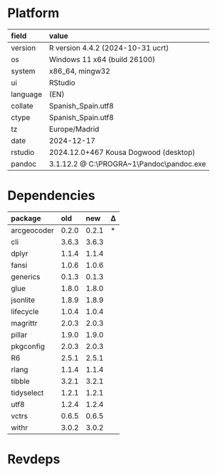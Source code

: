 # Platform

|field    |value                                    |
|:--------|:----------------------------------------|
|version  |R version 4.4.2 (2024-10-31 ucrt)        |
|os       |Windows 11 x64 (build 26100)             |
|system   |x86_64, mingw32                          |
|ui       |RStudio                                  |
|language |(EN)                                     |
|collate  |Spanish_Spain.utf8                       |
|ctype    |Spanish_Spain.utf8                       |
|tz       |Europe/Madrid                            |
|date     |2024-12-17                               |
|rstudio  |2024.12.0+467 Kousa Dogwood (desktop)    |
|pandoc   |3.1.12.2 @ C:\PROGRA~1\Pandoc\pandoc.exe |

# Dependencies

|package     |old   |new   |Δ  |
|:-----------|:-----|:-----|:--|
|arcgeocoder |0.2.0 |0.2.1 |*  |
|cli         |3.6.3 |3.6.3 |   |
|dplyr       |1.1.4 |1.1.4 |   |
|fansi       |1.0.6 |1.0.6 |   |
|generics    |0.1.3 |0.1.3 |   |
|glue        |1.8.0 |1.8.0 |   |
|jsonlite    |1.8.9 |1.8.9 |   |
|lifecycle   |1.0.4 |1.0.4 |   |
|magrittr    |2.0.3 |2.0.3 |   |
|pillar      |1.9.0 |1.9.0 |   |
|pkgconfig   |2.0.3 |2.0.3 |   |
|R6          |2.5.1 |2.5.1 |   |
|rlang       |1.1.4 |1.1.4 |   |
|tibble      |3.2.1 |3.2.1 |   |
|tidyselect  |1.2.1 |1.2.1 |   |
|utf8        |1.2.4 |1.2.4 |   |
|vctrs       |0.6.5 |0.6.5 |   |
|withr       |3.0.2 |3.0.2 |   |

# Revdeps

